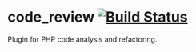 code_review [![Build Status](https://secure.travis-ci.org/Srokap/code_review.png?branch=master)](https://travis-ci.org/Srokap/code_review)
==================

Plugin for PHP code analysis and refactoring.
